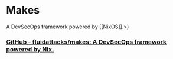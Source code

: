 # Makes
A DevSecOps framework powered by [[NixOS]].>)

### [GitHub - fluidattacks/makes: A DevSecOps framework powered by Nix.](https://github.com/fluidattacks/makes)

